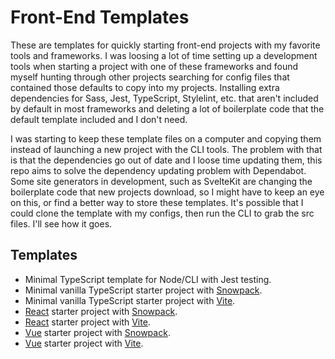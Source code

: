 # Front-End Templates

These are templates for quickly starting front-end projects with my favorite tools and frameworks. I was loosing a lot of time setting up a development tools when starting a project with one of these frameworks and found myself hunting through other projects searching for config files that contained those defaults to copy into my projects. Installing extra dependencies for Sass, Jest, TypeScript, Stylelint, etc. that aren't included by default in most frameworks and deleting a lot of boilerplate code that the default template included and I don't need.

I was starting to keep these template files on a computer and copying them instead of launching a new project with the CLI tools. The problem with that is that the dependencies go out of date and I loose time updating them, this repo aims to solve the dependency updating problem with Dependabot. Some site generators in development, such as SvelteKit are changing the boilerplate code that new projects download, so I might have to keep an eye on this, or find a better way to store these templates. It's possible that I could clone the template with my configs, then run the CLI to grab the src files. I'll see how it goes.

## Templates

- Minimal TypeScript template for Node/CLI with Jest testing.
- Minimal vanilla TypeScript starter project with [Snowpack](https://snowpack.dev).
- Minimal vanilla TypeScript starter project with [Vite](https://vitejs.dev).
- [React](https://reactjs.org) starter project with [Snowpack](https://snowpack.dev).
- [React](https://reactjs.org) starter project with [Vite](https://vitejs.dev).
- [Vue](https://v3.vuejs.org) starter project with [Snowpack](https://snowpack.dev).
- [Vue](https://v3.vuejs.org) starter project with [Vite](https://vitejs.dev).
